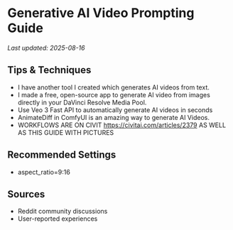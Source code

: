# Generative AI Video Prompting Guide

*Last updated: 2025-08-16*

## Tips & Techniques

- I have another tool I created which generates AI videos from text.
- I made a free, open-source app to generate AI video from images directly in your DaVinci Resolve Media Pool.
- Use Veo 3 Fast API to automatically generate AI videos in seconds
- AnimateDiff in ComfyUI is an amazing way to generate AI Videos.
- WORKFLOWS ARE ON CIVIT https://civitai.com/articles/2379 AS WELL AS THIS GUIDE WITH PICTURES

## Recommended Settings

- aspect_ratio=9:16

## Sources

- Reddit community discussions
- User-reported experiences
